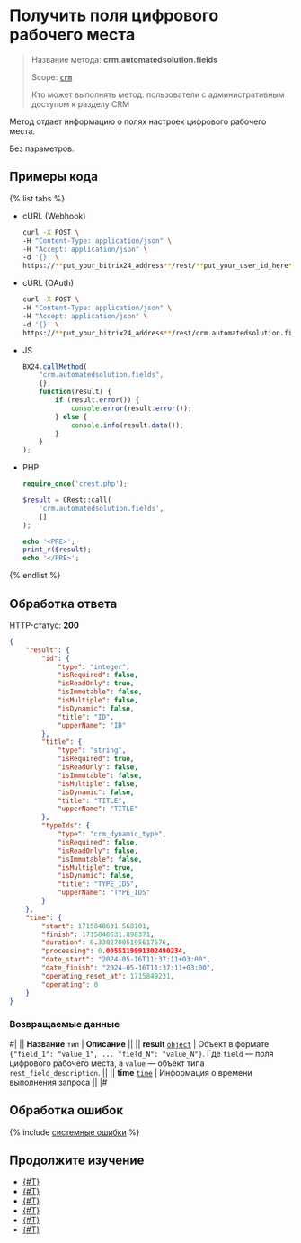 # Получить поля цифрового рабочего места

> Название метода: **crm.automatedsolution.fields**
>
> Scope: [`crm`](../../scopes/permissions.md)
>
> Кто может выполнять метод: пользователи с административным доступом к разделу CRM

Метод отдает информацию о полях настроек цифрового рабочего места.

Без параметров.

## Примеры кода

{% list tabs %}

- cURL (Webhook)

    ```bash
    curl -X POST \
    -H "Content-Type: application/json" \
    -H "Accept: application/json" \
    -d '{}' \
    https://**put_your_bitrix24_address**/rest/**put_your_user_id_here**/**put_your_webhook_here**/crm.automatedsolution.fields
    ```

- cURL (OAuth)

    ```bash
    curl -X POST \
    -H "Content-Type: application/json" \
    -H "Accept: application/json" \
    -d '{}' \
    https://**put_your_bitrix24_address**/rest/crm.automatedsolution.fields?auth=**put_access_token_here**
    ```

- JS

    ```js
    BX24.callMethod(
        "crm.automatedsolution.fields",
        {},
        function(result) {
            if (result.error()) {
                console.error(result.error());
            } else {
                console.info(result.data());
            }
        }
    );
    ```

- PHP

    ```php
    require_once('crest.php');

    $result = CRest::call(
        'crm.automatedsolution.fields',
        []
    );

    echo '<PRE>';
    print_r($result);
    echo '</PRE>';
    ```

{% endlist %}

## Обработка ответа

HTTP-статус: **200**

```json
{
    "result": {
        "id": {
            "type": "integer",
            "isRequired": false,
            "isReadOnly": true,
            "isImmutable": false,
            "isMultiple": false,
            "isDynamic": false,
            "title": "ID",
            "upperName": "ID"
        },
        "title": {
            "type": "string",
            "isRequired": true,
            "isReadOnly": false,
            "isImmutable": false,
            "isMultiple": false,
            "isDynamic": false,
            "title": "TITLE",
            "upperName": "TITLE"
        },
        "typeIds": {
            "type": "crm_dynamic_type",
            "isRequired": false,
            "isReadOnly": false,
            "isImmutable": false,
            "isMultiple": true,
            "isDynamic": false,
            "title": "TYPE_IDS",
            "upperName": "TYPE_IDS"
        }
    },
    "time": {
        "start": 1715848631.568101,
        "finish": 1715848631.898371,
        "duration": 0.33027005195617676,
        "processing": 0.0055119991302490234,
        "date_start": "2024-05-16T11:37:11+03:00",
        "date_finish": "2024-05-16T11:37:11+03:00",
        "operating_reset_at": 1715849231,
        "operating": 0
    }
}
```

### Возвращаемые данные

#|
|| **Название**
`тип` | **Описание** ||
|| **result**
[`object`](../../data-types.md) | Объект в формате `{"field_1": "value_1", ... "field_N": "value_N"}`. Где `field` — поля цифрового рабочего места, а `value` — объект типа `rest_field_description`. ||
|| **time**
[`time`](../../data-types.md) | Информация о времени выполнения запроса ||
|#

## Обработка ошибок

{% include [системные ошибки](../../../_includes/system-errors.md) %}

## Продолжите изучение 

- [{#T}](./index.md)
- [{#T}](./crm-automated-solution-add.md)
- [{#T}](./crm-automated-solution-update.md)
- [{#T}](./crm-automated-solution-get.md)
- [{#T}](./crm-automated-solution-list.md)
- [{#T}](./crm-automated-solution-delete.md)
